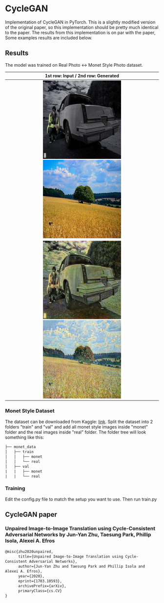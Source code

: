 # CycleGAN
Implementation of CycleGAN in PyTorch. This is a slightly modified version of the original paper, so this implementation should be pretty much identical to the paper. The results from this implementation is on par with the paper, Some examples results are included below.

## Results
The model was trained on Real Photo <-> Monet Style Photo dataset.

|1st row: Input    /       2nd row: Generated|
|:---:|
|![](results/realimage_17.png)  ![](results/realimage_10.png)|
|![](results/generated_monet_17.png)  ![](results/generated_monet_10.png)|


### Monet Style Dataset
The dataset can be downloaded from Kaggle: [link](https://www.kaggle.com/c/gan-getting-started/data).
Split the dataset into 2 folders "train" and "val" and add all monet style images inside "monet" folder and the real images inside "real" folder.
The folder tree will look something like this:
```
├── monet_data
│   ├── train
│   │   ├── monet
│   │   └── real
│   ├── val
|   |   ├── monet
|   |   └── real
```

### Training
Edit the config.py file to match the setup you want to use. Then run train.py

## CycleGAN paper
### Unpaired Image-to-Image Translation using Cycle-Consistent Adversarial Networks by Jun-Yan Zhu, Taesung Park, Phillip Isola, Alexei A. Efros

```
@misc{zhu2020unpaired,
      title={Unpaired Image-to-Image Translation using Cycle-Consistent Adversarial Networks}, 
      author={Jun-Yan Zhu and Taesung Park and Phillip Isola and Alexei A. Efros},
      year={2020},
      eprint={1703.10593},
      archivePrefix={arXiv},
      primaryClass={cs.CV}
}
```

